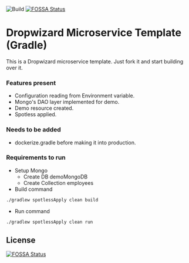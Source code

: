 ![Build](https://github.com/rishabhverma17/Dropiwizard-Template/workflows/Java%20CI%20with%20Gradle/badge.svg?branch=master) [![FOSSA Status](https://app.fossa.com/api/projects/git%2Bgithub.com%2FjustinTsugranes%2FDropiwizard-Template.svg?type=shield)](https://app.fossa.com/projects/git%2Bgithub.com%2FjustinTsugranes%2FDropiwizard-Template?ref=badge_shield)


# Dropwizard Microservice Template (Gradle)

This is a Dropwizard microservice template. Just fork it and start building over it.

### Features present
- Configuration reading from Environment variable.
- Mongo's DAO layer implemented for demo.
- Demo resource created.
- Spotless applied.

### Needs to be added
- dockerize.gradle before making it into production.

### Requirements to run
- Setup Mongo
    - Create DB demoMongoDB
    - Create Collection employees
- Build command

```bash
./gradlew spotlessApply clean build
```
- Run command

```bash
./gradlew spotlessApply clean run
```


## License
[![FOSSA Status](https://app.fossa.com/api/projects/git%2Bgithub.com%2FjustinTsugranes%2FDropiwizard-Template.svg?type=large)](https://app.fossa.com/projects/git%2Bgithub.com%2FjustinTsugranes%2FDropiwizard-Template?ref=badge_large)